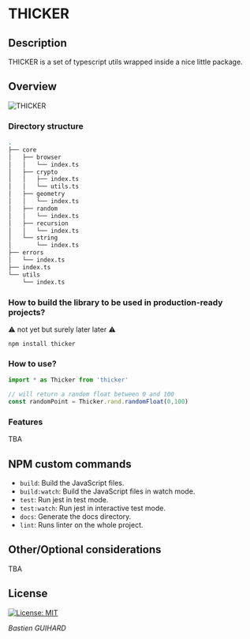# THICKER

## Description

THICKER is a set of typescript utils wrapped inside a nice little package.

## Overview
![THICKER](https://media.giphy.com/media/Gxrr0useOt368/source.gif)

### Directory structure 
```bash
.
├── core
│   ├── browser
│   │   └── index.ts
│   ├── crypto
│   │   ├── index.ts
│   │   └── utils.ts
│   ├── geometry
│   │   └── index.ts
│   ├── random
│   │   └── index.ts
│   ├── recursion
│   │   └── index.ts
│   └── string
│       └── index.ts
├── errors
│   └── index.ts
├── index.ts
└── utils
    └── index.ts
```

### How to build the library to be used in production-ready projects?

:warning: not yet but surely later later :warning:

```npm install thicker```

### How to use?

```typescript
import * as Thicker from 'thicker'

// will return a random float between 0 and 100 
const randomPoint = Thicker.rand.randomFloat(0,100)

```
### Features

TBA

## NPM custom commands

- `build`: Build the JavaScript files. 
- `build:watch`: Build the JavaScript files in watch mode. 
- `test`: Run jest in test mode.
- `test:watch`: Run jest in interactive test mode.
- `docs`: Generate the docs directory.
- `lint`: Runs linter on the whole project.


## Other/Optional considerations

TBA

## License

[![License: MIT](https://img.shields.io/badge/License-MIT-yellow.svg)](https://opensource.org/licenses/MIT) 

*Bastien GUIHARD*
